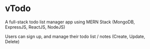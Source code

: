 # vTodo

A full-stack todo list manager app using MERN Stack (MongoDB, ExpressJS, ReactJS, NodeJS)

Users can sign up, and manage their todo list / notes (Create, Update, Delete)
